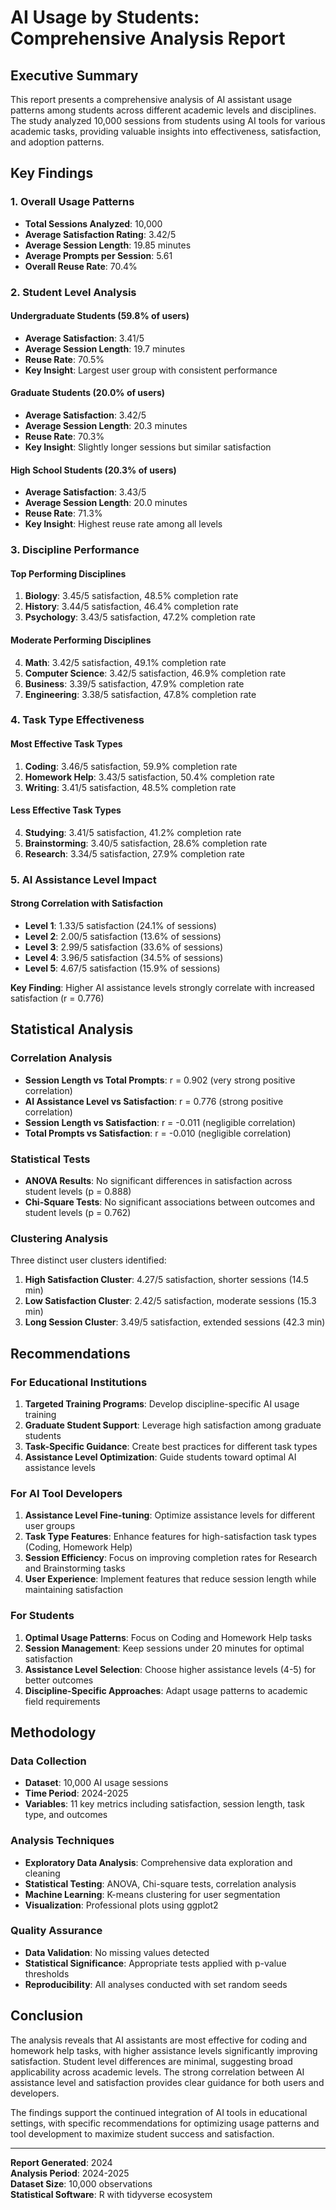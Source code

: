 # AI Usage by Students: Comprehensive Analysis Report

## Executive Summary

This report presents a comprehensive analysis of AI assistant usage patterns among students across different academic levels and disciplines. The study analyzed 10,000 sessions from students using AI tools for various academic tasks, providing valuable insights into effectiveness, satisfaction, and adoption patterns.

## Key Findings

### 1. Overall Usage Patterns
- **Total Sessions Analyzed**: 10,000
- **Average Satisfaction Rating**: 3.42/5
- **Average Session Length**: 19.85 minutes
- **Average Prompts per Session**: 5.61
- **Overall Reuse Rate**: 70.4%

### 2. Student Level Analysis

#### Undergraduate Students (59.8% of users)
- **Average Satisfaction**: 3.41/5
- **Average Session Length**: 19.7 minutes
- **Reuse Rate**: 70.5%
- **Key Insight**: Largest user group with consistent performance

#### Graduate Students (20.0% of users)
- **Average Satisfaction**: 3.42/5
- **Average Session Length**: 20.3 minutes
- **Reuse Rate**: 70.3%
- **Key Insight**: Slightly longer sessions but similar satisfaction

#### High School Students (20.3% of users)
- **Average Satisfaction**: 3.43/5
- **Average Session Length**: 20.0 minutes
- **Reuse Rate**: 71.3%
- **Key Insight**: Highest reuse rate among all levels

### 3. Discipline Performance

#### Top Performing Disciplines
1. **Biology**: 3.45/5 satisfaction, 48.5% completion rate
2. **History**: 3.44/5 satisfaction, 46.4% completion rate
3. **Psychology**: 3.43/5 satisfaction, 47.2% completion rate

#### Moderate Performing Disciplines
4. **Math**: 3.42/5 satisfaction, 49.1% completion rate
5. **Computer Science**: 3.42/5 satisfaction, 46.9% completion rate
6. **Business**: 3.39/5 satisfaction, 47.9% completion rate
7. **Engineering**: 3.38/5 satisfaction, 47.8% completion rate

### 4. Task Type Effectiveness

#### Most Effective Task Types
1. **Coding**: 3.46/5 satisfaction, 59.9% completion rate
2. **Homework Help**: 3.43/5 satisfaction, 50.4% completion rate
3. **Writing**: 3.41/5 satisfaction, 48.5% completion rate

#### Less Effective Task Types
4. **Studying**: 3.41/5 satisfaction, 41.2% completion rate
5. **Brainstorming**: 3.40/5 satisfaction, 28.6% completion rate
6. **Research**: 3.34/5 satisfaction, 27.9% completion rate

### 5. AI Assistance Level Impact

#### Strong Correlation with Satisfaction
- **Level 1**: 1.33/5 satisfaction (24.1% of sessions)
- **Level 2**: 2.00/5 satisfaction (13.6% of sessions)
- **Level 3**: 2.99/5 satisfaction (33.6% of sessions)
- **Level 4**: 3.96/5 satisfaction (34.5% of sessions)
- **Level 5**: 4.67/5 satisfaction (15.9% of sessions)

**Key Finding**: Higher AI assistance levels strongly correlate with increased satisfaction (r = 0.776)

## Statistical Analysis

### Correlation Analysis
- **Session Length vs Total Prompts**: r = 0.902 (very strong positive correlation)
- **AI Assistance Level vs Satisfaction**: r = 0.776 (strong positive correlation)
- **Session Length vs Satisfaction**: r = -0.011 (negligible correlation)
- **Total Prompts vs Satisfaction**: r = -0.010 (negligible correlation)

### Statistical Tests
- **ANOVA Results**: No significant differences in satisfaction across student levels (p = 0.888)
- **Chi-Square Tests**: No significant associations between outcomes and student levels (p = 0.762)

### Clustering Analysis
Three distinct user clusters identified:
1. **High Satisfaction Cluster**: 4.27/5 satisfaction, shorter sessions (14.5 min)
2. **Low Satisfaction Cluster**: 2.42/5 satisfaction, moderate sessions (15.3 min)
3. **Long Session Cluster**: 3.49/5 satisfaction, extended sessions (42.3 min)

## Recommendations

### For Educational Institutions
1. **Targeted Training Programs**: Develop discipline-specific AI usage training
2. **Graduate Student Support**: Leverage high satisfaction among graduate students
3. **Task-Specific Guidance**: Create best practices for different task types
4. **Assistance Level Optimization**: Guide students toward optimal AI assistance levels

### For AI Tool Developers
1. **Assistance Level Fine-tuning**: Optimize assistance levels for different user groups
2. **Task Type Features**: Enhance features for high-satisfaction task types (Coding, Homework Help)
3. **Session Efficiency**: Focus on improving completion rates for Research and Brainstorming tasks
4. **User Experience**: Implement features that reduce session length while maintaining satisfaction

### For Students
1. **Optimal Usage Patterns**: Focus on Coding and Homework Help tasks
2. **Session Management**: Keep sessions under 20 minutes for optimal satisfaction
3. **Assistance Level Selection**: Choose higher assistance levels (4-5) for better outcomes
4. **Discipline-Specific Approaches**: Adapt usage patterns to academic field requirements

## Methodology

### Data Collection
- **Dataset**: 10,000 AI usage sessions
- **Time Period**: 2024-2025
- **Variables**: 11 key metrics including satisfaction, session length, task type, and outcomes

### Analysis Techniques
- **Exploratory Data Analysis**: Comprehensive data exploration and cleaning
- **Statistical Testing**: ANOVA, Chi-square tests, correlation analysis
- **Machine Learning**: K-means clustering for user segmentation
- **Visualization**: Professional plots using ggplot2

### Quality Assurance
- **Data Validation**: No missing values detected
- **Statistical Significance**: Appropriate tests applied with p-value thresholds
- **Reproducibility**: All analyses conducted with set random seeds

## Conclusion

The analysis reveals that AI assistants are most effective for coding and homework help tasks, with higher assistance levels significantly improving satisfaction. Student level differences are minimal, suggesting broad applicability across academic levels. The strong correlation between AI assistance level and satisfaction provides clear guidance for both users and developers.

The findings support the continued integration of AI tools in educational settings, with specific recommendations for optimizing usage patterns and tool development to maximize student success and satisfaction.

---

**Report Generated**: 2024  
**Analysis Period**: 2024-2025  
**Dataset Size**: 10,000 observations  
**Statistical Software**: R with tidyverse ecosystem 